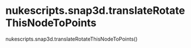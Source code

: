 # nukescripts.snap3d.translateRotateThisNodeToPoints
nukescripts.snap3d.translateRotateThisNodeToPoints()